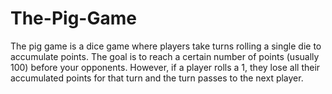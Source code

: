 # The-Pig-Game
The pig game is a dice game where players take turns rolling a single die to accumulate points. The goal is to reach a certain number of points (usually 100) before your opponents. However, if a player rolls a 1, they lose all their accumulated points for that turn and the turn passes to the next player.
